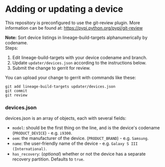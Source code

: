 # Adding or updating a device

This repository is preconfigured to use the git-review plugin. More information can be found at:
https://pypi.python.org/pypi/git-review

**Note:** Sort device listings in lineage-build-targets alphanumerically by codename.  
Steps:  
1. Edit lineage-build-targets with your device codename and branch.  
2. Update `updater/devices.json` according to the instructions below.  
3. Submit the change to gerrit for review.  

You can upload your change to gerrit with commands like these:

    git add lineage-build-targets updater/devices.json
    git commit
    git review

### devices.json
devices.json is an array of objects, each with several fields:

* `model`: should be the first thing on the line, and is the device's codename (`PRODUCT_DEVICE`) - e.g. `i9300`.
* `oem`: the manufacturer of the device. (`PRODUCT_BRAND`) - e.g. `Samsung`.
* `name`: the user-friendly name of the device - e.g. `Galaxy S III (International)`.
* `has_recovery`: (*optional*) whether or not the device has a separate recovery partition. Defaults to `true`.

